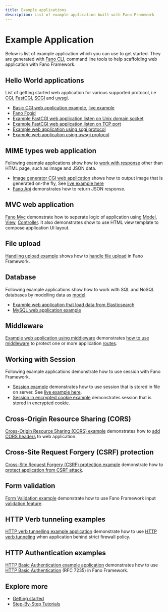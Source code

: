 ```yaml
---
title: Example applications
description: List of example application built with Fano Framework
---
```


<h1 class="major">Example Application</h1>

Below is list of example application which you can use to get started. They are
generated with [Fano CLI](https://github.com/fanoframework/fano-cli), command line tools to help scaffolding web application with Fano Framework.

## Hello World applications

List of getting started web application for various supported protocol, i.e [CGI](https://tools.ietf.org/html/rfc3875), [FastCGI](http://www.mit.edu/~yandros/doc/specs/fcgi-spec.html), [SCGI](http://python.ca/scgi/protocol.txt) and [uwsgi](https://uwsgi-docs.readthedocs.io/en/latest/Protocol.html).

- [Basic CGI web application example](https://github.com/fanoframework/fano-app), [live example](https://fano.juhara.id/)
- [Fano Fcgid](https://github.com/fanoframework/fano-fcgid)
- [Example FastCGI web application listen on Unix domain socket](https://github.com/fanoframework/fano-fcgi-unix)
- [Example FastCGI web application listen on TCP port](https://github.com/fanoframework/fano-fastcgi)
- [Example web application using scgi protocol](https://github.com/fanoframework/fano-scgi)
- [Example web application using uwsgi protocol](https://github.com/fanoframework/fano-uwsgi)

## MIME types web application

Following example applications show how to [work with response](/working-with-response) other than HTML page, such as image and JSON data.

- [Image generator CGI web application](https://github.com/fanoframework/fano-app-img) shows how to output image that is generated on-the fly, See [live example here](https://fano-img.juhara.id/)
- [Fano Api](https://github.com/fanoframework/fano-api) demonstrates how to return JSON response.

## MVC web application

[Fano Mvc](https://github.com/fanoframework/fano-mvc) demonstrate how to seperate logic of application using [Model](/working-with-models), [View](/working-with-views), [Controller](/working-with-controllers). It also demonstrates show to use HTML view template to compose application UI layout.

## File upload

[Handling upload example](https://github.com/fanoframework/fano-upload) shows how to [handle file upload](/handling-file-upload) in Fano Framework.

## Database

Following example applications show how to work with SQL and NoSQL databases by modelling data as [model](/working-with-models).

- [Example web application that load data from Elasticsearch](https://github.com/fanoframework/fano-elasticsearch)
- [MySQL web application example](https://github.com/fanoframework/fano-app-db)

## Middleware

[Example web application using middleware](https://github.com/fanoframework/fano-app-middleware) demonstrates [how to use middleware](/middlewares) to protect one or more application [routes](/working-with-router).

## Working with Session

Following example applications demonstrate how to use session with Fano Framework.

- [Session example](https://github.com/fanoframework/fano-session) demonstrates how to use session that is stored in file on server. See [live example here](https://fano.web.id/).
- [Session in encrypted cookie example](https://github.com/fanoframework/fano-session-cookie) demonstrates session that is stored in encrypted cookie.

## Cross-Origin Resource Sharing (CORS)

[Cross-Origin Resource Sharing (CORS) example](https://github.com/fanoframework/fano-cors) demonstrates how to [add CORS headers](/security/handling-cors) to web application.

## Cross-Site Request Forgery (CSRF) protection

[Cross-Site Request Forgery (CSRF) protection example](https://github.com/fanoframework/fano-csrf) demonstrate how to [protect application from CSRF attack](/security/csrf-protection).

## Form validation

[Form Validation example](https://github.com/fanoframework/fano-validation) demonstrate how to use Fano Framework input [validation feature](/security/form-validation).

## HTTP Verb tunneling examples

[HTTP verb tunnelling example application](https://github.com/fanoframework/fano-verb-tunneling) demonstrate how to use [HTTP verb tunneling](/security/http-verb-tunneling) when application behind strict firewall policy.

## HTTP Authentication examples

[HTTP Basic Authentication example application](https://github.com/fanoframework/fano-basic-auth) demonstrates how to use [HTTP Basic Authentication](/security/http-authentication) (RFC 7235) in Fano Framework.

## Explore more

- [Getting started](/getting-started)
- [Step-By-Step Tutorials](/tutorials)
